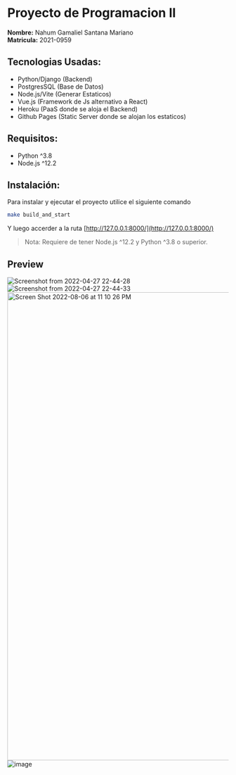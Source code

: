 # Proyecto de Programacion II

**Nombre:** Nahum Gamaliel Santana Mariano<br>
**Matricula:** 2021-0959

## Tecnologias Usadas:
- Python/Django (Backend)
- PostgresSQL (Base de Datos)
- Node.js/Vite (Generar Estaticos)
- Vue.js (Framework de Js alternativo a React)
- Heroku (PaaS donde se aloja el Backend)
- Github Pages (Static Server donde se alojan los estaticos)


## Requisitos:
- Python ^3.8
- Node.js ^12.2

## Instalación:

Para instalar y ejecutar el proyecto utilice el siguiente comando
```bash
make build_and_start
```

Y luego accerder a la ruta [http://127.0.0.1:8000/](http://127.0.0.1:8000/)

> Nota: Requiere de tener Node.js ^12.2 y Python ^3.8 o superior.

## Preview
![Screenshot from 2022-04-27 22-44-28](https://user-images.githubusercontent.com/37852973/165666352-d3ecd8b2-30ba-4125-9d63-fa3ecdb06fc5.png)
![Screenshot from 2022-04-27 22-44-33](https://user-images.githubusercontent.com/37852973/165666353-23cd70bf-48e0-4fe7-8963-fa4c056c7902.png)
<img width="1064" alt="Screen Shot 2022-08-06 at 11 10 26 PM" src="https://user-images.githubusercontent.com/37852973/183273423-e16e83db-f99a-4185-857d-106fbd69bb39.png">
![image](https://user-images.githubusercontent.com/37852973/183273427-b01594fc-c456-4668-84e2-f323b82d9a0a.png)
